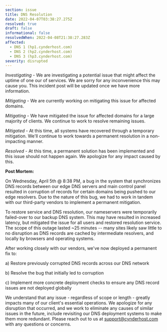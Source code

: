 ```yaml
---
section: issue
title: DNS Resolution
date: 2022-04-07T03:38:27.275Z
resolved: true
draft: false
informational: false
resolvedWhen: 2022-04-08T21:38:27.283Z
affected:
  - DNS 1 (hp1.cynderhost.com)
  - DNS 2 (hp2.cynderhost.com)
  - DNS 3 (hp3.cynderhost.com)
severity: disrupted
---
```

*Investigating* - We are investigating a potential issue that might affect the uptime of one our of services. We are sorry for any inconvenience this may cause you. This incident post will be updated once we have more information.

*Mitigating -* We are currently working on mitigating this issue for affected domains.

*Mitigating -* We have mitigated the issue for affected domains for a large majority of clients. We continue to work to resolve remaining issues.

*Mitigated*  - At this time, all systems have recovered through a temporary mitigation. We'll continue to work towards a permanent resolution in a non-impacting manner.

*Resolved -* At this time, a permanent solution has been implemented and this issue should not happen again. We apologize for any impact caused by this.

**Post Mortem:**

On Wednesday, April 5th @ 8:38 PM, a bug in the system that synchronizes DNS records between our edge DNS servers and main control panel resulted in corruption of records for certain domains being pushed to our edge resolvers. Due to the nature of this bug, we had to work in tandem with our third-party vendors to implement a permanent mitigation. 

To restore service and DNS resolution, our nameservers were temporarily failed-over to our backup DNS system. This may have resulted in increased latency, but mitigated the issue for all users and restored resolution service. The scope of this outage lasted ~25 minutes -- many sites likely saw little to no disruption as DNS records are cached by intermediate resolvers, and locally by browsers and operating systems.

After working closely with our vendors, we've now deployed a permanent fix to: 

a) Restore previously corrupted DNS records across our DNS network

b) Resolve the bug that initially led to corruption

c) Implement more concrete deployment checks to ensure any DNS record issues are not deployed globally

We understand that any issue - regardless of scope or length - greatly impacts many of our client's essential operations. We apologize for any disruption that occurred, and we work to eliminate any causes of similar issues in the future, include revisiting our DNS deployment systems to make them more redundant. Please reach out to us at support@cynderhost.com with any questions or concerns.